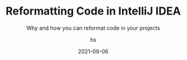 ---
date: 2021-09-06
title: Reformatting Code in IntelliJ IDEA
technologies: [java]
topics: [settings, tricks]
author: hs
subtitle: Why and how you can reformat code in your projects
thumbnail: ./thumbnail.png
videoBottom: true
tutorialItems:
  - /tutorials/reformatting-code/introduction/
  - /tutorials/reformatting-code/reformatting-a-selection-or-class/
  - /tutorials/reformatting-code/reformatting-with-alt-enter/
  - /tutorials/reformatting-code/reformatting-code-settings/
  - /tutorials/reformatting-code/reformatting-only-code-youve-changed/
  - /tutorials/reformatting-code/working-with-editor-configs/
  - /tutorials/reformatting-code/invoking-reformatting-code/
  - /tutorials/reformatting-code/reformatting-example/
  - /tutorials/reformatting-code/summary/

---